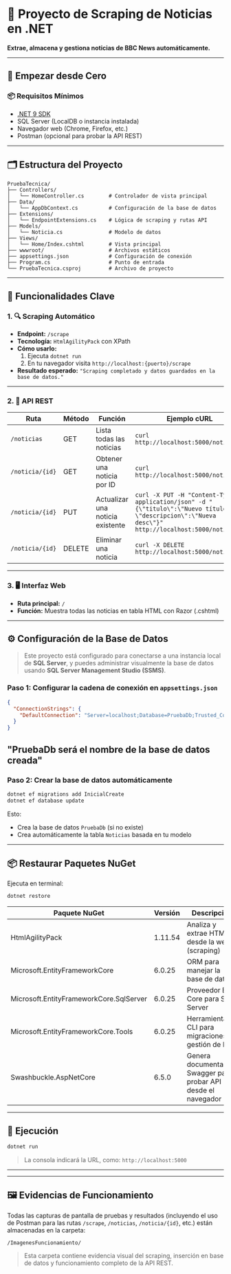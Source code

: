 # 📰 Proyecto de Scraping de Noticias en .NET
**Extrae, almacena y gestiona noticias de BBC News automáticamente.**

---

## 🚀 Empezar desde Cero

### 📦 Requisitos Mínimos
- [.NET 9 SDK](https://dotnet.microsoft.com/download)
- SQL Server (LocalDB o instancia instalada)
- Navegador web (Chrome, Firefox, etc.)
- Postman (opcional para probar la API REST)

---

## 🗂️ Estructura del Proyecto

```plaintext
PruebaTecnica/
├── Controllers/
│   └── HomeController.cs        # Controlador de vista principal
├── Data/
│   └── AppDbContext.cs          # Configuración de la base de datos
├── Extensions/
│   └── EndpointExtensions.cs    # Lógica de scraping y rutas API
├── Models/
│   └── Noticia.cs               # Modelo de datos
├── Views/
│   └── Home/Index.cshtml        # Vista principal
├── wwwroot/                     # Archivos estáticos
├── appsettings.json             # Configuración de conexión
├── Program.cs                   # Punto de entrada
└── PruebaTecnica.csproj         # Archivo de proyecto
```

---

## 🎯 Funcionalidades Clave

### 1. 🔍 Scraping Automático

- **Endpoint:** `/scrape`
- **Tecnología:** `HtmlAgilityPack` con XPath
- **Cómo usarlo:**
  1. Ejecuta `dotnet run`
  2. En tu navegador visita `http://localhost:{puerto}/scrape`
- **Resultado esperado:** `"Scraping completado y datos guardados en la base de datos."`

---

### 2. 🧩 API REST

| **Ruta**           | **Método** | **Función**                            | **Ejemplo cURL**                                                                 |
|--------------------|------------|----------------------------------------|----------------------------------------------------------------------------------|
| `/noticias`        | GET        | Lista todas las noticias               | `curl http://localhost:5000/noticias`                                            |
| `/noticia/{id}`    | GET        | Obtener una noticia por ID             | `curl http://localhost:5000/noticia/1`                                           |
| `/noticia/{id}`    | PUT        | Actualizar una noticia existente       | `curl -X PUT -H "Content-Type: application/json" -d "{\"titulo\":\"Nuevo título\", \"descripcion\":\"Nueva desc\"}" http://localhost:5000/noticia/1` |
| `/noticia/{id}`    | DELETE     | Eliminar una noticia                   | `curl -X DELETE http://localhost:5000/noticia/1`                                 |

---

### 3. 🖥️ Interfaz Web

- **Ruta principal:** `/`
- **Función:** Muestra todas las noticias en tabla HTML con Razor (.cshtml)

---

## ⚙️ Configuración de la Base de Datos
> Este proyecto está configurado para conectarse a una instancia local de **SQL Server**, y puedes administrar visualmente la base de datos usando **SQL Server Management Studio (SSMS)**.

### Paso 1: Configurar la cadena de conexión en `appsettings.json`

```json
{
  "ConnectionStrings": {
    "DefaultConnection": "Server=localhost;Database=PruebaDb;Trusted_Connection=True;TrustServerCertificate=True"
  }
}
```
"PruebaDb será el nombre de la base de datos creada"
---

### Paso 2: Crear la base de datos automáticamente

```bash
dotnet ef migrations add InicialCreate
dotnet ef database update
```

Esto:
- Crea la base de datos `PruebaDb` (si no existe)
- Crea automáticamente la tabla `Noticias` basada en tu modelo

---

## 📦 Restaurar Paquetes NuGet

Ejecuta en terminal:

```bash
dotnet restore
```

| Paquete NuGet                         | Versión   | Descripción                                                   |
|--------------------------------------|-----------|---------------------------------------------------------------|
| HtmlAgilityPack                      | 1.11.54   | Analiza y extrae HTML desde la web (scraping)                 |
| Microsoft.EntityFrameworkCore        | 6.0.25    | ORM para manejar la base de datos                            |
| Microsoft.EntityFrameworkCore.SqlServer | 6.0.25 | Proveedor EF Core para SQL Server                             |
| Microsoft.EntityFrameworkCore.Tools  | 6.0.25    | Herramientas CLI para migraciones y gestión de DB             |
| Swashbuckle.AspNetCore               | 6.5.0     | Genera documentación Swagger para probar API desde el navegador |

---

## 🚀 Ejecución

```bash
dotnet run
```

> La consola indicará la URL, como: `http://localhost:5000`

---

---

## 🖼️ Evidencias de Funcionamiento

Todas las capturas de pantalla de pruebas y resultados (incluyendo el uso de Postman para las rutas `/scrape`, `/noticias`, `/noticia/{id}`, etc.) están almacenadas en la carpeta:

```plaintext
/ImagenesFuncionamiento/
```

> Esta carpeta contiene evidencia visual del scraping, inserción en base de datos y funcionamiento completo de la API REST.
